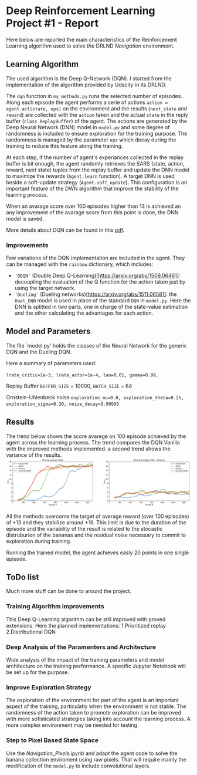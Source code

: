 # Deep Reinforcement Learning Project #1 - Report
Here below are reported the main characteristics of the Reinforcement Learning algorithm used to solve the DRLND <em>Navigation</em> environment.

## Learning Algorithm
The used algorithm is the Deep Q-Network (DQN). I started from the implementation of the algorithm provided by Udacity in its DRLND.

The `dqn` function in `my_methods.py` runs the selected number of episodes. Along each episode the agent performs a serie of actions `action = agent.act(state, eps)` on the environment and the results (`next_state` and `reward`) are collected with the `action` taken and the actual `state` in the reply buffer (`class ReplayBuffer`) of the agent.
The actions are generated by the Deep Neural Network (DNN) model in `model.py` and some degree of randomness is included to ensure exploration for the training purpose. The randomness is managed by the parameter `eps` which decay during the training to reduce this feature along the training.

At each step, if the number of agent's experiances collected in the replay buffer is bit enough, the agent randomly retrieves the SARS (state, action, reward, next state) tuples from the replay buffer and update the DNN model to maximize the rewards (`Agent.learn` function). A target DNN is used beside a soft-update strategy (`Agent.soft_update`). This configuration is an important feature of the DWN algorithm that improve the stability of the learning process.

When an avarage score over 100 episodes higher than 13 is achieved an any improvement of the avarage score from this point is done, the DNN model is saved.

More details about DQN can be found in this [pdf](https://storage.googleapis.com/deepmind-media/dqn/DQNNaturePaper.pdf).

### Improvements
Few variations of the DQN implementation are included in the agent. They can be managed with the `rainbow` dictionary, which includes:
- `'DDQN'` (Double Deep Q-Learning)[https://arxiv.org/abs/1509.06461]: decoupling the evaluation of the Q function for the action taken just by using the target network.
- `'Dueling'` (Dueling networks)[https://arxiv.org/abs/1511.06581]: the `Dual_DQN` model is used in place of the standard `DQN` in `model.py`. Here the DNN is splitted in two parts, one in charge of the state-value estimation and the other calculating the advantages for each action. 

## Model and Parameters
The file `model.py' holds the classes of the Neural Network for the generic DQN and the Dueling DQN.



Here a summary of parameters used:

`lrate_critic=1e-3,
lrate_actor=1e-4,
tau=0.01,
gamma=0.99,`

Replay Buffer
`BUFFER_SIZE` = 10000,
`BATCH_SIZE` = 64

Ornstein-Uhlenbeck noise
`exploration_mu=0.0,
exploration_theta=0.25,
exploration_sigma=0.30,
noise_decay=0.99995`

## Results

The trend below shows the score avarege on 100 episode achieved by the agent across the learning process.
The trend compares the DQN Vanilla with the improved methods implemented. a second trend shows the variance of the results. 
![Results](results/Training_Process.png)

All the methods overcome the target of average reward (over 100 episodes) of +13 and they stabilize around +16. This limit is due to the duration of the episode and the variability of the result is related to the stocastic distruburion of the bananas and the residual noise necessary to commit to exploration during training.

Running the trained model, the agent achieves easly 20 points in one single episode. 

## ToDo list
Much more stuff can be done to around the project.

### Training Algorithm improvements
This Deep Q-Learning algorithm can be still improved with proved extensions.
Here the planned implementations:
1.Prioritized replay
2.Distributional DQN

### Deep Analysis of the Paramenters and Architecture
Wide analysis of the impact of the training parameters and model architecture on the training performance. A specific Jupyter Notebook will be set up for the purpose.

### Improve Exploration Strategy
The exploration of the environment for part of the agent is an important aspect of the training, particulatly when the environment is not stable. The randomness of the action taken to promote exploration can be improved with more sofisticated strategies taking into account the learning process. A more complex environment may be needed for testing.

### Step to Pixel Based State Space
Use the *Navigation_Pixels.ipynb* and adapt the agent code to solve the banana collection enviroment using raw pixels. That will require mainly the modification of the `model.py` to include convolutional layers.
